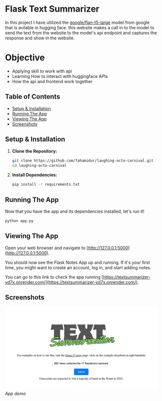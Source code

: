 # Flask Text Summarizer

In this project I have utilized the [google/flan-t5-large]([https://textsummarizer-yd7x.onrender.com/](https://huggingface.co/google/flan-t5-large?text=Translate+to+German%3A++My+name+is+Arthur)) model from google that is avilable in hugging face. this website makes a call in to the model to send the text from the website to the model's api endpoint and captures the response and show in the website.

# Objective
- Applying skill to work with api
- Learning How to interact with huggingface APIs
- How the api and frontend work together

## Table of Contents
- [Setup & Installation](#setup--installation)
- [Running The App](#running-the-app)
- [Viewing The App](#viewing-the-app)
- [Screenshots](#screenshots)

## Setup & Installation

1. **Clone the Repository:**
   ```bash
   git clone https://github.com/fahamidur/laughing-octo-carnival.git
   cd laughing-octo-carnival
   ```

2. **Install Dependencies:**
   ```bash
   pip install -r requirements.txt
   ```

## Running The App

Now that you have the app and its dependencies installed, let's run it!

```bash
python app.py
```

## Viewing The App

Open your web browser and navigate to [http://127.0.0.1:5000](http://127.0.0.1:5000).

You should now see the Flask Notes App up and running. If it's your first time, you might want to create an account, log in, and start adding notes.

You can go to this link to check the app running [https://textsummarizer-yd7x.onrender.com/](https://textsummarizer-yd7x.onrender.com/).



## Screenshots
<!-- Add your screenshots here. -->
![Screenshot 1](static/images/s1.JPG)
*App demo*

